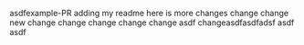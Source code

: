 asdfexample-PR
adding my readme here is more changes
change
change
new change
change
change
change
change
asdf
changeasdfasdfadsf
asdf
asdf
